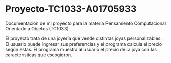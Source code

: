 # Proyecto-TC1033-A01705933
Documentación de mi proyecto para la materia Pensamiento Computacional Orientado a Objetos (TC1033) 

El proyecto trata de una joyería que vende distintas joyas personalizables.
El usuario puede ingresar sus preferencias y el programa calcula el precio según estas. 
El programa muestra al usuario el precio de la joya con las características que escogieron. 
